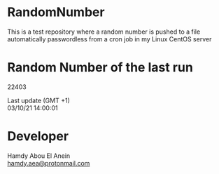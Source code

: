 # RandomNumber    
This is a test repository where a random number is pushed to a file automatically passwordless from a cron job in my Linux CentOS server    
# Random Number of the last run   
22403
      
Last update (GMT +1)    
03/10/21 14:00:01
# Developer    
Hamdy Abou El Anein   
hamdy.aea@protonmail.com
